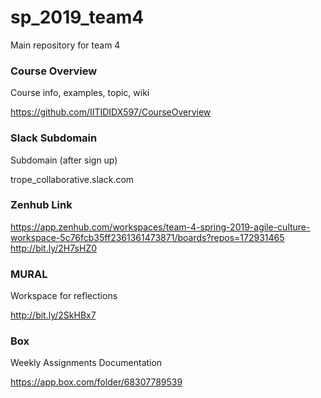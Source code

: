 # sp_2019_team4
Main repository for team 4

### Course Overview
Course info, examples, topic, wiki

https://github.com/IITIDIDX597/CourseOverview

### Slack Subdomain
Subdomain (after sign up)

trope_collaborative.slack.com

### Zenhub Link
https://app.zenhub.com/workspaces/team-4-spring-2019-agile-culture-workspace-5c76fcb35ff2361361473871/boards?repos=172931465
http://bit.ly/2H7sHZ0

### MURAL
Workspace for reflections

http://bit.ly/2SkHBx7

### Box
Weekly Assignments Documentation

https://app.box.com/folder/68307789539
